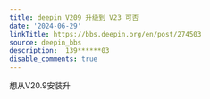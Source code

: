 ```yaml
---
title: deepin V209 升级到 V23 可否
date: '2024-06-29'
linkTitle: https://bbs.deepin.org/en/post/274503
source: deepin_bbs
description:  139******03 
disable_comments: true
---
```

想从V20.9安装升
